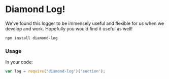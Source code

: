 # Diamond Log!

We've found this logger to be immensely useful and flexible for us when we develop and work. Hopefully you would find it useful as well!

```bash
npm install diamond-log
```

### Usage

In your code:
```js
var log = require('diamond-log')('section');
```
